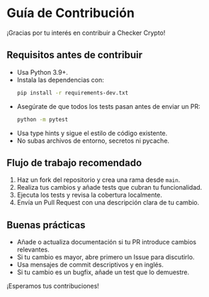 # Guía de Contribución

¡Gracias por tu interés en contribuir a Checker Crypto!

## Requisitos antes de contribuir

- Usa Python 3.9+.
- Instala las dependencias con:
  ```bash
  pip install -r requirements-dev.txt
  ```
- Asegúrate de que todos los tests pasan antes de enviar un PR:
  ```bash
  python -m pytest
  ```
- Usa type hints y sigue el estilo de código existente.
- No subas archivos de entorno, secretos ni pycache.

## Flujo de trabajo recomendado

1. Haz un fork del repositorio y crea una rama desde `main`.
2. Realiza tus cambios y añade tests que cubran tu funcionalidad.
3. Ejecuta los tests y revisa la cobertura localmente.
4. Envía un Pull Request con una descripción clara de tu cambio.

## Buenas prácticas

- Añade o actualiza documentación si tu PR introduce cambios relevantes.
- Si tu cambio es mayor, abre primero un Issue para discutirlo.
- Usa mensajes de commit descriptivos y en inglés.
- Si tu cambio es un bugfix, añade un test que lo demuestre.

¡Esperamos tus contribuciones!
